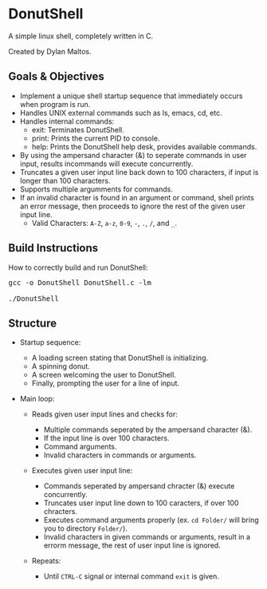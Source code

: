 # DonutShell 

A simple linux shell, completely written in C.

Created by Dylan Maltos.

## Goals & Objectives

* Implement a unique shell startup sequence that immediately occurs when program is run.
* Handles UNIX external commands such as ls, emacs, cd, etc.
* Handles internal commands:
  - exit: Terminates DonutShell.
  - print: Prints the current PID to console.
  - help: Prints the DonutShell help desk, provides available commands.
* By using the ampersand character (&) to seperate commands in user input, results incommands will execute concurrently.
* Truncates a given user input line back down to 100 characters, if input is longer than 100 characters.
* Supports multiple argumments for commands.
* If an invalid character is found in an argument or command, shell prints an error message, then proceeds to ignore the rest of the given user input line.
  - Valid Characters: `A-Z`, `a-z`, `0-9`, `-`, `.`, `/`, and `_`.

## Build Instructions

How to correctly build and run DonutShell:

<pre>
gcc -o DonutShell DonutShell.c -lm

./DonutShell
</pre>

## Structure

* Startup sequence:

  - A loading screen stating that DonutShell is initializing.
  - A spinning donut.
  - A screen welcoming the user to DonutShell.
  - Finally, prompting the user for a line of input.
  
* Main loop:

  - Reads given user input lines and checks for:
  
    - Multiple commands seperated by the ampersand character (&).
    - If the input line is over 100 characters.
    - Command arguments.
    - Invalid characters in commands or arguments.
  
  - Executes given user input line:
    - Commands seperated by ampersand chracter (&) execute concurrently.
    - Truncates user input line down to 100 caracters, if over 100 chracters.
    - Executes command arguments properly (ex. `cd Folder/` will bring you to directory `Folder/`).
    - Invalid characters in given commands or arguments, result in a errorm message, the rest of user input line is ignored.
   
  - Repeats:
    - Until `CTRL-C` signal or internal command `exit` is given.
